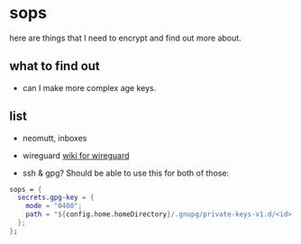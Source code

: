 # sops
here are things that I need to encrypt and find out more about.

## what to find out
- can I make more complex age keys.

## list
- neomutt, inboxes
- wireguard [wiki for wireguard](https://nixos.wiki/wiki/WireGuard)

- ssh & gpg?
Should be able to use this for both of those:
```nix
sops = {
  secrets.gpg-key = {
    mode = "0400";
    path = "${config.home.homeDirectory}/.gnupg/private-keys-v1.d/<id>.key";
  };
};
```
